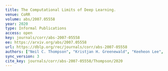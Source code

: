 ```yaml
---
title: The Computational Limits of Deep Learning.
venue: CoRR
volume: abs/2007.05558
year: 2020
type: Informal Publications
access: open
key: journals/corr/abs-2007-05558
ee: https://arxiv.org/abs/2007.05558
url: https://dblp.org/rec/journals/corr/abs-2007-05558
authors: ["Neil C. Thompson", "Kristjan H. Greenewald", "Keeheon Lee", "Gabriel F. Manso"]
sync_version: 3
cite_key: journals/corr/abs-2007-05558/Thompson/2020
---
```

